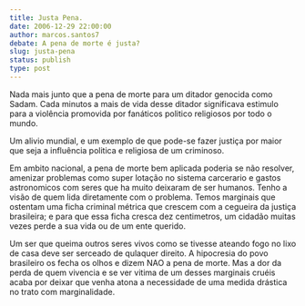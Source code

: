 ```yaml
---
title: Justa Pena.
date: 2006-12-29 22:00:00
author: marcos.santos7
debate: A pena de morte é justa?
slug: justa-pena
status: publish 
type: post
---
```


Nada mais junto que a pena de morte para um ditador genocida como Sadam. Cada minutos a mais de vida desse ditador significava estimulo para a violência promovida por fanáticos politico religiosos por todo o mundo.  

Um alivio mundial, e um exemplo de que pode-se fazer justiça por maior que seja a influência politica e religiosa de um criminoso.  

Em ambito nacional, a pena de morte bem aplicada poderia se não resolver, amenizar problemas como super lotação no sistema carcerario e gastos astronomicos com seres que ha muito deixaram de ser humanos. Tenho a visão de quem lida diretamente com o problema. Temos marginais que ostentam uma ficha criminal métrica que crescem com a cegueira da justiça brasileira; e para que essa ficha cresca dez centimetros, um cidadão muitas vezes perde a sua vida ou de um ente querido.  

Um ser que queima outros seres vivos como se tivesse ateando fogo no lixo de casa deve ser serceado de qulaquer direito. A hipocresia do povo brasileiro os fecha os olhos e dizem NAO a pena de morte. Mas a dor da perda de quem vivencia e se ver vitima de um desses marginais cruéis acaba por deixar que venha atona a necessidade de uma medida drástica no trato com marginalidade.
